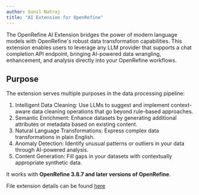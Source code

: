 ```yaml
---
author: Sunil Natraj
title: "AI Extension for OpenRefine"
---
```

The OpenRefine AI Extension bridges the power of modern language models with OpenRefine's robust data transformation capabilities. This extension enables users to leverage any LLM provider that supports a chat completion API endpoint, bringing AI-powered data wrangling, enhancement, and analysis directly into your OpenRefine workflows. 
<!--truncate-->
## Purpose
The extension serves multiple purposes in the data processing pipeline:

1. Intelligent Data Cleaning: Use LLMs to suggest and implement context-aware data cleaning operations that go beyond rule-based approaches.
2. Semantic Enrichment: Enhance datasets by generating additional attributes or metadata based on existing content.
3. Natural Language Transformations: Express complex data transformations in plain English.
4. Anomaly Detection: Identify unusual patterns or outliers in your data through AI-powered analysis.
5. Content Generation: Fill gaps in your datasets with contextually appropriate synthetic data.


It works with **OpenRefine 3.8.7 and later versions of OpenRefine**. 

File extension details can be found [here](https://openrefine.org/extensions)
